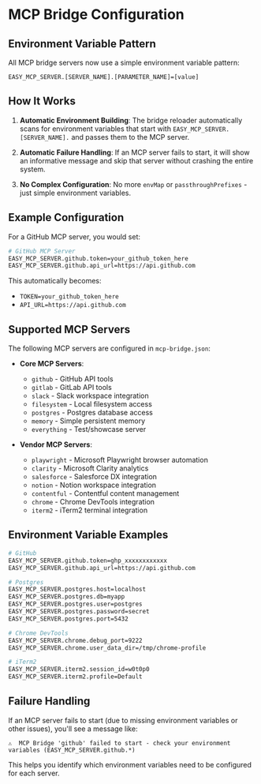 # MCP Bridge Configuration

## Environment Variable Pattern

All MCP bridge servers now use a simple environment variable pattern:

```
EASY_MCP_SERVER.[SERVER_NAME].[PARAMETER_NAME]=[value]
```

## How It Works

1. **Automatic Environment Building**: The bridge reloader automatically scans for environment variables that start with `EASY_MCP_SERVER.[SERVER_NAME].` and passes them to the MCP server.

2. **Automatic Failure Handling**: If an MCP server fails to start, it will show an informative message and skip that server without crashing the entire system.

3. **No Complex Configuration**: No more `envMap` or `passthroughPrefixes` - just simple environment variables.

## Example Configuration

For a GitHub MCP server, you would set:

```bash
# GitHub MCP Server
EASY_MCP_SERVER.github.token=your_github_token_here
EASY_MCP_SERVER.github.api_url=https://api.github.com
```

This automatically becomes:
- `TOKEN=your_github_token_here`
- `API_URL=https://api.github.com`

## Supported MCP Servers

The following MCP servers are configured in `mcp-bridge.json`:

- **Core MCP Servers**:
  - `github` - GitHub API tools
  - `gitlab` - GitLab API tools  
  - `slack` - Slack workspace integration
  - `filesystem` - Local filesystem access
  - `postgres` - Postgres database access
  - `memory` - Simple persistent memory
  - `everything` - Test/showcase server

- **Vendor MCP Servers**:
  - `playwright` - Microsoft Playwright browser automation
  - `clarity` - Microsoft Clarity analytics
  - `salesforce` - Salesforce DX integration
  - `notion` - Notion workspace integration
  - `contentful` - Contentful content management
  - `chrome` - Chrome DevTools integration
  - `iterm2` - iTerm2 terminal integration

## Environment Variable Examples

```bash
# GitHub
EASY_MCP_SERVER.github.token=ghp_xxxxxxxxxxxx
EASY_MCP_SERVER.github.api_url=https://api.github.com

# Postgres
EASY_MCP_SERVER.postgres.host=localhost
EASY_MCP_SERVER.postgres.db=myapp
EASY_MCP_SERVER.postgres.user=postgres
EASY_MCP_SERVER.postgres.password=secret
EASY_MCP_SERVER.postgres.port=5432

# Chrome DevTools
EASY_MCP_SERVER.chrome.debug_port=9222
EASY_MCP_SERVER.chrome.user_data_dir=/tmp/chrome-profile

# iTerm2
EASY_MCP_SERVER.iterm2.session_id=w0t0p0
EASY_MCP_SERVER.iterm2.profile=Default
```

## Failure Handling

If an MCP server fails to start (due to missing environment variables or other issues), you'll see a message like:

```
⚠️  MCP Bridge 'github' failed to start - check your environment variables (EASY_MCP_SERVER.github.*)
```

This helps you identify which environment variables need to be configured for each server.
